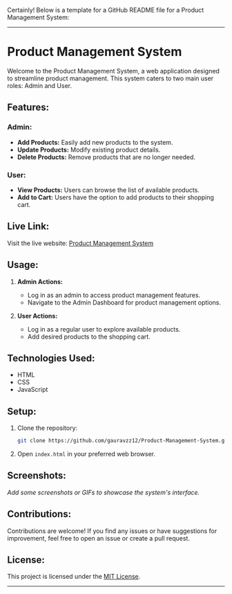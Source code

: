 Certainly! Below is a template for a GitHub README file for a Product Management System:

---

# Product Management System

Welcome to the Product Management System, a web application designed to streamline product management. This system caters to two main user roles: Admin and User.

## Features:

### Admin:
- **Add Products:** Easily add new products to the system.
- **Update Products:** Modify existing product details.
- **Delete Products:** Remove products that are no longer needed.

### User:
- **View Products:** Users can browse the list of available products.
- **Add to Cart:** Users have the option to add products to their shopping cart.

## Live Link:

Visit the live website: [Product Management System](https://gauravzz12.github.io/Product-Management-System/)

## Usage:

1. **Admin Actions:**
   - Log in as an admin to access product management features.
   - Navigate to the Admin Dashboard for product management options.

2. **User Actions:**
   - Log in as a regular user to explore available products.
   - Add desired products to the shopping cart.

## Technologies Used:

- HTML
- CSS
- JavaScript

## Setup:

1. Clone the repository:

    ```bash
    git clone https://github.com/gauravzz12/Product-Management-System.git
    ```

2. Open `index.html` in your preferred web browser.

## Screenshots:

_Add some screenshots or GIFs to showcase the system's interface._

## Contributions:

Contributions are welcome! If you find any issues or have suggestions for improvement, feel free to open an issue or create a pull request.

## License:

This project is licensed under the [MIT License](LICENSE).

---
